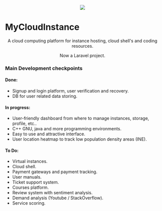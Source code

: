 <p align="center"> <img src="http://www.mycloudinstance.cf/static/img/logo.png"/> </p>
<p align="center"> <h1> MyCloudInstance </h1> </p>

<p align="center">A cloud computing platform for instance hosting, cloud shell's and coding resources.</p>
<p align="center">Now a Laravel project.</p>


### Main Development checkpoints

#### Done:
 +  Signup and login platform, user verification and recovery.
 +  DB for user related data storing.

#### In progress:
 +  User-friendly dashboard from where to manage instances, storage, profile, etc..
 +  C++ GNU, java and more programming environments.
 +  Easy to use and attractive interface.
 +  User location heatmap to track low population density areas (INE).

#### To Do:
 +  Virtual instances.
 +  Cloud shell.
 +  Payment gateways and payment tracking.
 +  User manuals.
 +  Ticket support system.
 +  Courses platform.
 +  Review system with sentiment analysis.
 +  Demand analysis (Youtube / StackOverflow).
 +  Service scoring.
